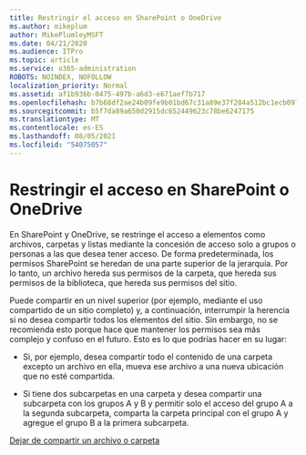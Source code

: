 ```yaml
---
title: Restringir el acceso en SharePoint o OneDrive
ms.author: mikeplum
author: MikePlumleyMSFT
ms.date: 04/21/2020
ms.audience: ITPro
ms.topic: article
ms.service: o365-administration
ROBOTS: NOINDEX, NOFOLLOW
localization_priority: Normal
ms.assetid: af1b936b-0475-497b-a6d3-e671aef7b717
ms.openlocfilehash: b7b68df2ae24b09fe9b01bd67c31a89e37f284a512bc1ecb097ef52fae5ae7d6
ms.sourcegitcommit: b5f7da89a650d2915dc652449623c78be6247175
ms.translationtype: MT
ms.contentlocale: es-ES
ms.lasthandoff: 08/05/2021
ms.locfileid: "54075057"
---
```

# <a name="restrict-access-in-sharepoint-or-onedrive"></a>Restringir el acceso en SharePoint o OneDrive

En SharePoint y OneDrive, se restringe el acceso a elementos como archivos, carpetas y listas mediante la concesión de acceso solo a grupos o personas a las que desea tener acceso. De forma predeterminada, los permisos SharePoint se heredan de una parte superior de la jerarquía. Por lo tanto, un archivo hereda sus permisos de la carpeta, que hereda sus permisos de la biblioteca, que hereda sus permisos del sitio.
  
Puede compartir en un nivel superior (por ejemplo, mediante el uso compartido de un sitio completo) y, a continuación, interrumpir la herencia si no desea compartir todos los elementos del sitio. Sin embargo, no se recomienda esto porque hace que mantener los permisos sea más complejo y confuso en el futuro. Esto es lo que podrías hacer en su lugar:
  
- Si, por ejemplo, desea compartir todo el contenido de una carpeta excepto un archivo en ella, mueva ese archivo a una nueva ubicación que no esté compartida.
    
- Si tiene dos subcarpetas en una carpeta y desea compartir una subcarpeta con los grupos A y B y permitir solo el acceso del grupo A a la segunda subcarpeta, comparta la carpeta principal con el grupo A y agregue el grupo B a la primera subcarpeta.
    
[Dejar de compartir un archivo o carpeta ](https://go.microsoft.com/fwlink/?linkid=2008861)
  

